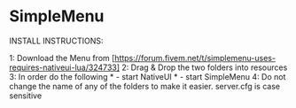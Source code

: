 # SimpleMenu

INSTALL INSTRUCTIONS:

  1: Download the Menu from [https://forum.fivem.net/t/simplemenu-uses-requires-nativeui-lua/324733]
  2: Drag & Drop the two folders into resources
  3: In order do the following 
      * - start NativeUI
      * - start SimpleMenu
  4: Do not change the name of any of the folders to make it easier. server.cfg is case sensitive
